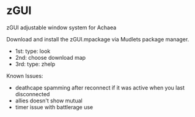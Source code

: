 # zGUI
zGUI adjustable window system for Achaea 

Download and install the zGUI.mpackage via Mudlets package manager.

- 1st: type: look
- 2nd: choose download map
- 3rd: type: zhelp

Known Issues:
- deathcape spamming after reconnect if it was active when you last disconnected
- allies doesn't show mutual
- timer issue with battlerage use

